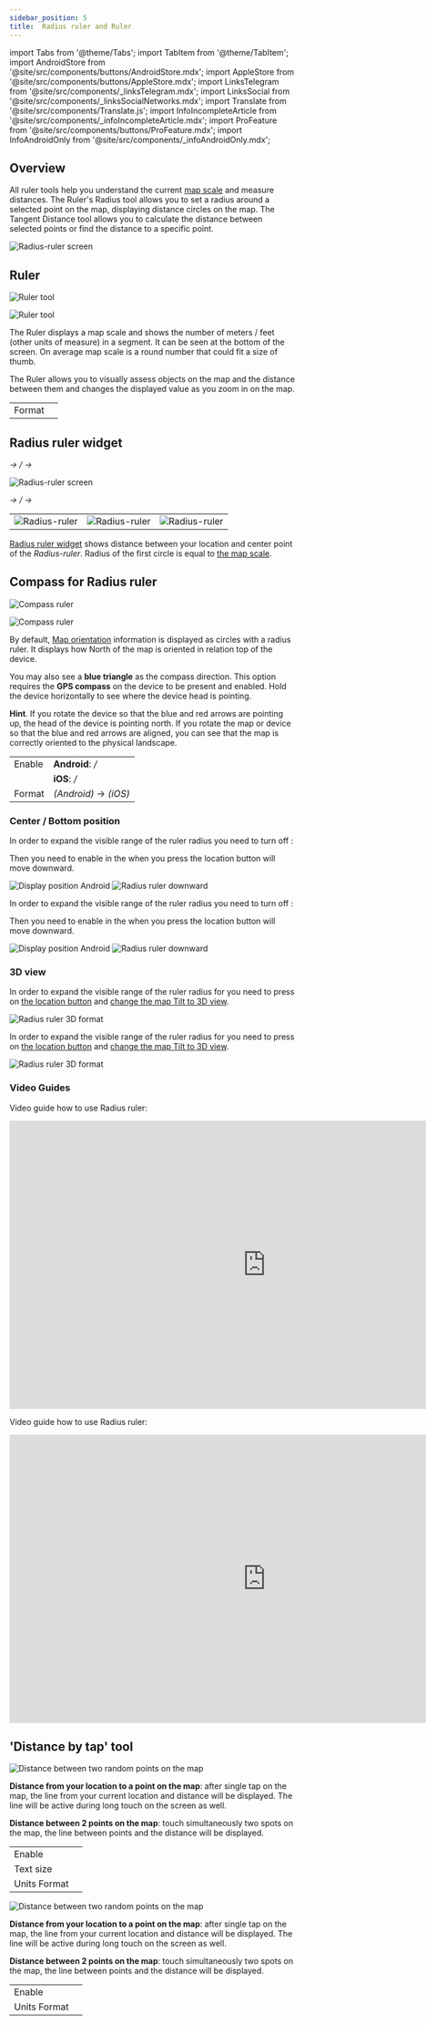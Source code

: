 ```yaml
---
sidebar_position: 5
title:  Radius ruler and Ruler
---
```


import Tabs from '@theme/Tabs';
import TabItem from '@theme/TabItem';
import AndroidStore from '@site/src/components/buttons/AndroidStore.mdx';
import AppleStore from '@site/src/components/buttons/AppleStore.mdx';
import LinksTelegram from '@site/src/components/_linksTelegram.mdx';
import LinksSocial from '@site/src/components/_linksSocialNetworks.mdx';
import Translate from '@site/src/components/Translate.js';
import InfoIncompleteArticle from '@site/src/components/_infoIncompleteArticle.mdx';
import ProFeature from '@site/src/components/buttons/ProFeature.mdx';
import InfoAndroidOnly from '@site/src/components/_infoAndroidOnly.mdx';


## Overview

All ruler tools help you understand the current [map scale](https://en.wikipedia.org/wiki/Scale_(map)) and measure distances. The Ruler's Radius tool allows you to set a radius around a selected point on the map, displaying distance circles on the map. The Tangent Distance tool allows you to calculate the distance between selected points or find the distance to a specific point.  

![Radius-ruler screen](@site/static/img/widgets/radius_ruler_screen.png)


## Ruler

<Tabs groupId="operating-systems">

<TabItem value="android" label="Android">

![Ruler tool](@site/static/img/widgets/ruler_tool_map.png)

</TabItem>

<TabItem value="ios" label="iOS">

![Ruler tool](@site/static/img/widgets/ruler_tool_map_ios.png)

</TabItem>

</Tabs>

The Ruler displays a map scale and shows the number of meters / feet (other units of measure) in a segment. It can be seen at the bottom of the screen. On average map scale is a round number that could fit a size of thumb. 

The Ruler allows you to visually assess objects on the map and the distance between them and changes the displayed value as you zoom in on the map.   

| | |
|------------|------------|
| Format | *<Translate android="true" ids="shared_string_menu,configure_profile,general_settings_2,units_and_formats,unit_of_length"/>*  |


## Radius ruler widget

<Tabs groupId="operating-systems">

<TabItem value="android" label="Android">

*<Translate android="true" ids="shared_string_menu,map_widget_config,shared_string_widgets"/> → <Translate android="true" ids="map_widget_left"/>/<Translate android="true" ids="map_widget_right"/> → <Translate android="true" ids="radius_ruler_item"/>*

![Radius-ruler screen](@site/static/img/widgets/radius_ruler_widget.png)

</TabItem>

<TabItem value="ios" label="iOS">

*<Translate android="true" ids="shared_string_menu,map_widget_config,shared_string_widgets"/> → <Translate android="true" ids="map_widget_left"/>/<Translate android="true" ids="map_widget_right"/> → <Translate android="true" ids="radius_ruler_item"/>*

<table class="blogimage">
    <tr>
        <td><img src={require('@site/static/img/widgets/radius_ruler_widget_ios.png').default} alt="Radius-ruler"/></td>
        <td><img src={require('@site/static/img/widgets/radius_ruler_widget_ios_1.png').default} alt="Radius-ruler"/></td>
        <td><img src={require('@site/static/img/widgets/radius_ruler_widget_ios_2.png').default} alt="Radius-ruler"/></td>
    </tr>
</table> 

</TabItem>

</Tabs>

[Radius ruler widget](../widgets/info-widgets.md#radius-ruler) shows distance between your location and center point of the *Radius-ruler*. Radius of the first circle is equal to [the map scale](#ruler).


## Compass for Radius ruler

<Tabs groupId="operating-systems">

<TabItem value="android" label="Android">

![Compass ruler](@site/static/img/widgets/compass_ruler.png)

</TabItem>

<TabItem value="ios" label="iOS">

![Compass ruler](@site/static/img/widgets/compass_ruler_ios.png)

</TabItem>

</Tabs>

By default, [Map orientation](../map/interact-with-map.md#map-orientation--compass) information is displayed as circles with a radius ruler. It displays how North of the map is oriented in relation top of the device.  

You may also see a **blue triangle** as the compass direction. This option requires the **GPS compass** on the device to be present and enabled. Hold the device horizontally to see where the device head is pointing.  

**Hint**. 
If you rotate the device so that the blue and red arrows are pointing up, the head of the device is pointing north. If you rotate the map or device so that the blue and red arrows are aligned, you can see that the map is correctly oriented to the physical landscape.  

| | |
|------------|------------|
| Enable | **Android**: *<Translate android="true" ids="shared_string_menu,layer_map_appearance,map_widget_right"/> / <Translate android="true" ids="map_widget_left,map_widget_ruler_control"/>* |
|   |  **iOS**: *<Translate ios="true" ids="shared_string_menu,layer_map_appearance,map_widget_right"/> / <Translate ios="true" ids="map_widget_left,map_widget_ruler_control"/>* |
| Format | *<Translate android="true" ids="shared_string_menu,configure_profile,general_settings_2,units_and_formats,angular_measeurement"/> (Android)* → *<Translate ios="true" ids="angular_units"/> (iOS)* |  


### Center / Bottom position

<Tabs groupId="operating-systems">

<TabItem value="android" label="Android">

In order to expand the visible range of the ruler radius you need to turn off _<Translate android="true" ids="always_center_position_on_map"/>_: 

_<Translate android="true" ids="shared_string_menu,configure_profile,general_settings_2,always_center_position_on_map"/>_

Then you need to enable _<Translate android="true" ids="radius_ruler_item"/>_ in the _<Translate android="true" ids="layer_map_appearance"/>_ when you press the location button _<Translate android="true" ids="radius_ruler_item"/>_ will move downward.

![Display position Android](@site/static/img/widgets/radius_ruler_display_position_android.png) ![Radius ruler downward](@site/static/img/widgets/radius_ruler_downward_android.png)

</TabItem>

<TabItem value="ios" label="iOS">

In order to expand the visible range of the ruler radius you need to turn off _<Translate ios="true" ids="always_center_position_on_map"/>_: 

_<Translate ios="true" ids="shared_string_menu,shared_string_settings,selected_profile,general_settings_2,always_center_position_on_map"/>_

Then you need to enable _<Translate ios="true" ids="map_widget_ruler_control"/>_ in the _<Translate ios="true" ids="layer_map_appearance"/>_ when you press the location button _<Translate ios="true" ids="map_widget_ruler_control"/>_ will move downward.

![Display position Android](@site/static/img/widgets/radius_ruler_display_position_ios.png) ![Radius ruler downward](@site/static/img/widgets/radius_ruler_downward_ios.png)

</TabItem>

</Tabs>


### 3D view

<Tabs groupId="operating-systems">

<TabItem value="android" label="Android">

In order to expand the visible range of the ruler radius for you need to press on [the location button](../map/interact-with-map.md#my-location--zoom) and [change the map Tilt to 3D view](../map/interact-with-map.md#gestures).

![Radius ruler 3D format](@site/static/img/widgets/radius_ruler_2_5D_android.png)

</TabItem>

<TabItem value="ios" label="iOS">

In order to expand the visible range of the ruler radius for you need to press on [the location button](../map/interact-with-map.md#my-location--zoom) and [change the map Tilt to 3D view](../map/interact-with-map.md#gestures).

![Radius ruler 3D format](@site/static/img/widgets/radius_ruler_2_5D_ios.png)

</TabItem>

</Tabs>

### Video Guides

<Tabs groupId="operating-systems">

<TabItem value="android" label="Android">

Video guide how to use Radius ruler:

<iframe  width="900" height="506" src="https://www.youtube.com/embed/MWT20dVtkDc" title="YouTube video player" frameborder="0" allow="accelerometer; autoplay; clipboard-write; encrypted-media; gyroscope; picture-in-picture" allowfullscreen></iframe>

</TabItem>

<TabItem value="ios" label="iOS">

Video guide how to use Radius ruler:

<iframe  width="900" height="506" src="https://www.youtube.com/embed/C9QLQ52ndiA" title="YouTube video player" frameborder="0" allow="accelerometer; autoplay; clipboard-write; encrypted-media; gyroscope; picture-in-picture" allowfullscreen></iframe>

</TabItem>

</Tabs>

## 'Distance by tap' tool


<Tabs groupId="operating-systems">

<TabItem value="android" label="Android">

![Distance between two random points on the map](@site/static/img/widgets/distance_between_two_random_points.png)

**Distance from your location to a point on the map**: after single tap on the map, the line from your current location and distance will be displayed. The line will be active during long touch on the screen as well.

**Distance between 2 points on the map**: touch simultaneously two spots on the map, the line between points and the distance will be displayed.

| | |
|------------|------------|
| Enable |  <Translate android="true" ids="shared_string_menu,layer_map_appearance,shared_string_buttons,map_widget_distance_by_tap"/>|
| Text size | <Translate android="true" ids="shared_string_menu,layer_map_appearance,shared_string_buttons,map_widget_distance_by_tap,text_size"/>|
| Units Format |<Translate android="true" ids="shared_string_menu,configure_profile,general_settings_2,units_and_formats,unit_of_length"/>|

</TabItem>

<TabItem value="ios" label="iOS">

![Distance between two random points on the map](@site/static/img/widgets/distance_between_two_random_points.png)

**Distance from your location to a point on the map**: after single tap on the map, the line from your current location and distance will be displayed. The line will be active during long touch on the screen as well.

**Distance between 2 points on the map**: touch simultaneously two spots on the map, the line between points and the distance will be displayed.

| | |
|------------|------------|
| Enable |  <Translate ios="true" ids="ios_button_seq"/> <Translate ios="true" ids="shared_string_menu,layer_map_appearance,map_widget_appearance_rem,map_widget_distance_by_tap"/> |
| Units Format |<Translate ios="true" ids="ios_button_seq"/> <Translate ios="true" ids="shared_string_menu,shared_string_settings,application_profiles,general_settings_2,units_and_formats,unit_of_length"/>|

</TabItem>

</Tabs>

